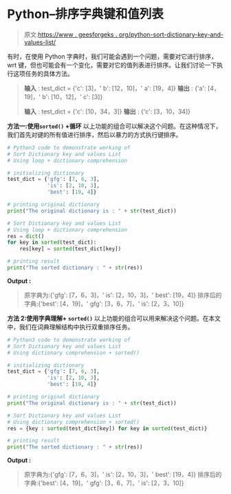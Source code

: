 # Python–排序字典键和值列表

> 原文:[https://www . geesforgeks . org/python-sort-dictionary-key-and-values-list/](https://www.geeksforgeeks.org/python-sort-dictionary-key-and-values-list/)

有时，在使用 Python 字典时，我们可能会遇到一个问题，需要对它进行排序，wrt 键，但也可能会有一个变化，需要对它的值列表进行排序。让我们讨论一下执行这项任务的具体方法。

> **输入** : test_dict = {'c': [3]，' b': [12，10]，' a': [19，4]}
> **输出** : {'a': [4，19]，' b': [10，12]，' c': [3]}
> 
> **输入** : test_dict = {'c': [10，34，3]}
> **输出** : {'c': [3，10，34]}

**方法一:使用`sorted()` +循环**
以上功能的组合可以解决这个问题。在这种情况下，我们首先对键的所有值进行排序，然后以暴力的方式执行键排序。

```py
# Python3 code to demonstrate working of 
# Sort Dictionary key and values List
# Using loop + dictionary comprehension

# initializing dictionary
test_dict = {'gfg': [7, 6, 3], 
             'is': [2, 10, 3], 
             'best': [19, 4]}

# printing original dictionary
print("The original dictionary is : " + str(test_dict))

# Sort Dictionary key and values List
# Using loop + dictionary comprehension
res = dict()
for key in sorted(test_dict):
    res[key] = sorted(test_dict[key])

# printing result 
print("The sorted dictionary : " + str(res)) 
```

**Output :**

> 原字典为:{'gfg': [7，6，3]，' is': [2，10，3]，' best': [19，4]}
> 排序后的字典:{'best': [4，19]，' gfg': [3，6，7]，' is': [2，3，10]}

**方法 2:使用字典理解+ `sorted()`**
以上功能的组合可以用来解决这个问题。在本文中，我们在词典理解结构中执行双重排序任务。

```py
# Python3 code to demonstrate working of 
# Sort Dictionary key and values List
# Using dictionary comprehension + sorted()

# initializing dictionary
test_dict = {'gfg': [7, 6, 3], 
             'is': [2, 10, 3], 
             'best': [19, 4]}

# printing original dictionary
print("The original dictionary is : " + str(test_dict))

# Sort Dictionary key and values List
# Using dictionary comprehension + sorted()
res = {key : sorted(test_dict[key]) for key in sorted(test_dict)}

# printing result 
print("The sorted dictionary : " + str(res)) 
```

**Output :**

> 原字典为:{'gfg': [7，6，3]，' is': [2，10，3]，' best': [19，4]}
> 排序后的字典:{'best': [4，19]，' gfg': [3，6，7]，' is': [2，3，10]}